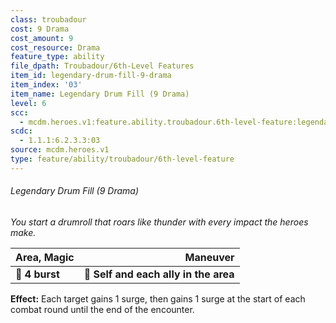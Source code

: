 ```yaml
---
class: troubadour
cost: 9 Drama
cost_amount: 9
cost_resource: Drama
feature_type: ability
file_dpath: Troubadour/6th-Level Features
item_id: legendary-drum-fill-9-drama
item_index: '03'
item_name: Legendary Drum Fill (9 Drama)
level: 6
scc:
  - mcdm.heroes.v1:feature.ability.troubadour.6th-level-feature:legendary-drum-fill-9-drama
scdc:
  - 1.1.1:6.2.3.3:03
source: mcdm.heroes.v1
type: feature/ability/troubadour/6th-level-feature
---
```


###### Legendary Drum Fill (9 Drama)

*You start a drumroll that roars like thunder with every impact the heroes make.*

| **Area, Magic** |                          **Maneuver** |
| --------------- | ------------------------------------: |
| **📏 4 burst**  | **🎯 Self and each ally in the area** |

**Effect:** Each target gains 1 surge, then gains 1 surge at the start of each combat round until the end of the encounter.

